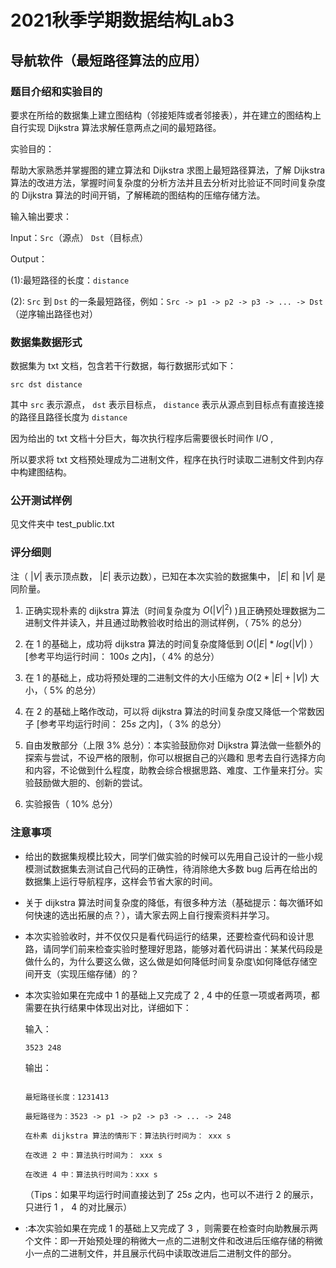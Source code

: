 # 2021秋季学期数据结构Lab3

## 导航软件（最短路径算法的应用）

### 题目介绍和实验目的

要求在所给的数据集上建立图结构（邻接矩阵或者邻接表），并在建立的图结构上自行实现 Dijkstra 算法求解任意两点之间的最短路径。

实验目的：

帮助大家熟悉并掌握图的建立算法和 Dijkstra 求图上最短路径算法，了解 Dijkstra 算法的改进方法，掌握时间复杂度的分析方法并且去分析对比验证不同时间复杂度的 Dijkstra 算法的时间开销，了解稀疏的图结构的压缩存储方法。

输入输出要求：

Input：```Src```（源点） ```Dst```（目标点）

Output：

(1):最短路径的长度：```distance```

(2): ```Src``` 到 ```Dst``` 的一条最短路径，例如：```Src -> p1 -> p2 -> p3 -> ... -> Dst```（逆序输出路径也对）

### 数据集数据形式

数据集为 txt 文档，包含若干行数据，每行数据形式如下：

```src dst distance```

其中 ```src``` 表示源点， ```dst``` 表示目标点， ```distance``` 表示从源点到目标点有直接连接的路径且路径长度为 ```distance``` 

因为给出的 txt 文档十分巨大，每次执行程序后需要很长时间作 I/O ,

所以要求将 txt 文档预处理成为二进制文件，程序在执行时读取二进制文件到内存中构建图结构。

### 公开测试样例

见文件夹中 test_public.txt

### 评分细则

注（ $|V|$ 表示顶点数， $|E|$ 表示边数），已知在本次实验的数据集中， $|E|$ 和 $|V|$ 是同阶量。

 1. 正确实现朴素的 dijkstra 算法（时间复杂度为 $O(|V|^2)$ )且正确预处理数据为二进制文件并读入，并且通过助教验收时给出的测试样例，（ $75\%$ 的总分）
 1. 在 1 的基础上，成功将 dijkstra 算法的时间复杂度降低到 $O(|E|*log(|V|)$ ）\[参考平均运行时间： $100s$ 之内\]，（ $4\%$ 的总分）
 1. 在 1 的基础上，成功将预处理的二进制文件的大小压缩为 $O(2*|E|+|V|)$ 大小，（ $5\%$ 的总分）

 1. 在 2 的基础上略作改动，可以将 dijkstra 算法的时间复杂度又降低一个常数因子 \[参考平均运行时间： $25s$ 之内\]，（ $3\%$ 的总分）

 1. 自由发散部分（上限 $3\%$ 总分）：本实验鼓励你对 Dijkstra 算法做⼀些额外的探索与尝试，不设严格的限制，你可以根据自己的兴趣和 思考去自行选择方向和内容，不论做到什么程度，助教会综合根据思路、难度、工作量来打分。实验鼓励做大胆的、创新的尝试。

 1. 实验报告（ $10\%$ 总分）

### 注意事项

 - 给出的数据集规模比较大，同学们做实验的时候可以先用自己设计的一些小规模测试数据集去测试自己代码的正确性，待消除绝大多数 bug 后再在给出的数据集上运行导航程序，这样会节省大家的时间。

 - 关于 dijkstra 算法时间复杂度的降低，有很多种方法（基础提示：每次循环如何快速的选出拓展的点？），请大家去网上自行搜索资料并学习。

 - 本次实验验收时，并不仅仅只是看代码运行的结果，还要检查代码和设计思路，请同学们前来检查实验时整理好思路，能够对着代码讲出：某某代码段是做什么的，为什么要这么做，这么做是如何降低时间复杂度\如何降低存储空间开支（实现压缩存储）的？

 - 本次实验如果在完成中 1 的基础上又完成了 2 , 4 中的任意一项或者两项，都需要在执行结果中体现出对比，详细如下：

    输入：

    ```
    3523 248
    ```

    输出：

    ```

    最短路径长度：1231413

    最短路径为：3523 -> p1 -> p2 -> p3 -> ... -> 248 

    在朴素 dijkstra 算法的情形下：算法执行时间为： xxx s

    在改进 2 中：算法执行时间为： xxx s

    在改进 4 中：算法执行时间为：xxx s
    ```
        
    （Tips：如果平均运行时间直接达到了 $25s$ 之内，也可以不进行 2 的展示，只进行 1 ， 4 的对比展示）

 - :本次实验如果在完成 1 的基础上又完成了 3 ，则需要在检查时向助教展示两个文件：即一开始预处理的稍微大一点的二进制文件和改进后压缩存储的稍微小一点的二进制文件，并且展示代码中读取改进后二进制文件的部分。
